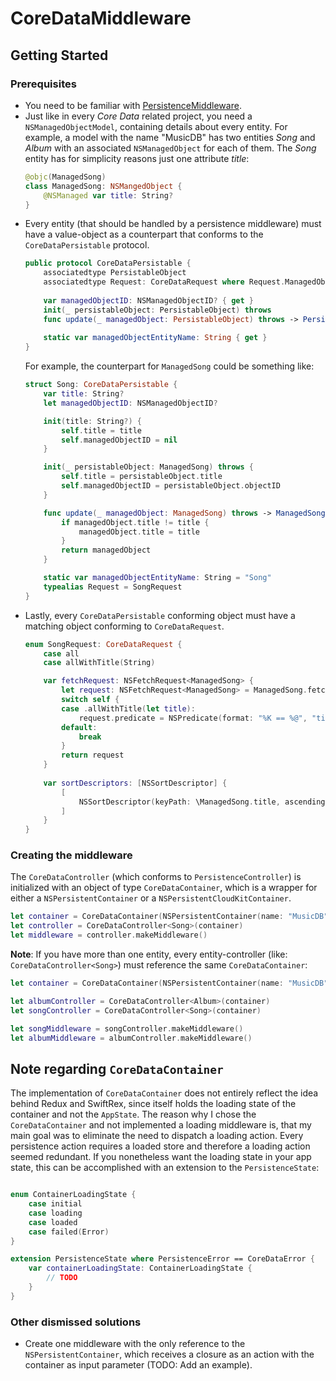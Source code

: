 #  CoreDataMiddleware

## Getting Started

### Prerequisites

- You need to be familiar with [PersistenceMiddleware](../PersistenceMiddleware/README.md).
- Just like in every *Core Data* related project, you need a `NSManagedObjectModel`, containing details about every entity. 
    For example, a model with the name "MusicDB" has two entities *Song* and *Album* with an associated `NSManagedObject` for each of them. The *Song* entity 
    has for simplicity reasons just one attribute *title*:
    ```swift 
    @objc(ManagedSong)
    class ManagedSong: NSMangedObject {
        @NSManaged var title: String?
    }
    ```
- Every entity (that should be handled by a persistence middleware) must have a value-object as a counterpart that conforms to the `CoreDataPersistable` protocol.
    ```swift
    public protocol CoreDataPersistable {
        associatedtype PersistableObject
        associatedtype Request: CoreDataRequest where Request.ManagedObject == PersistableObject
        
        var managedObjectID: NSManagedObjectID? { get }
        init(_ persistableObject: PersistableObject) throws
        func update(_ managedObject: PersistableObject) throws -> PersistableObject
        
        static var managedObjectEntityName: String { get }
    }
    ```
    For example, the counterpart for `ManagedSong` could be something like:
    ```swift
    struct Song: CoreDataPersistable {
        var title: String?
        let managedObjectID: NSManagedObjectID?

        init(title: String?) {
            self.title = title
            self.managedObjectID = nil
        }

        init(_ persistableObject: ManagedSong) throws {
            self.title = persistableObject.title
            self.managedObjectID = persistableObject.objectID
        }

        func update(_ managedObject: ManagedSong) throws -> ManagedSong {
            if managedObject.title != title {
                managedObject.title = title
            }
            return managedObject
        }

        static var managedObjectEntityName: String = "Song"
        typealias Request = SongRequest
    }
    ```
- Lastly, every `CoreDataPersistable` conforming object must have a matching object conforming to `CoreDataRequest`.
    ```swift
    enum SongRequest: CoreDataRequest {
        case all
        case allWithTitle(String)

        var fetchRequest: NSFetchRequest<ManagedSong> {
            let request: NSFetchRequest<ManagedSong> = ManagedSong.fetchRequest()
            switch self {
            case .allWithTitle(let title):
                request.predicate = NSPredicate(format: "%K == %@", "title", title)
            default:
                break
            }
            return request
        }
        
        var sortDescriptors: [NSSortDescriptor] {
            [
                NSSortDescriptor(keyPath: \ManagedSong.title, ascending: true)
            ]
        }
    }
    ```

### Creating the middleware

The `CoreDataController` (which conforms to `PersistenceController`) is initialized with an object of type `CoreDataContainer`, which 
is a wrapper for either a `NSPersistentContainer` or a `NSPersistentCloudKitContainer`.
```swift
let container = CoreDataContainer(NSPersistentContainer(name: "MusicDB"))
let controller = CoreDataController<Song>(container)
let middleware = controller.makeMiddleware()
```

**Note**: If you have more than one entity, every entity-controller (like: `CoreDataController<Song>`) must reference the same `CoreDataContainer`: 

```swift
let container = CoreDataContainer(NSPersistentContainer(name: "MusicDB"))

let albumController = CoreDataController<Album>(container)
let songController = CoreDataController<Song>(container)

let songMiddleware = songController.makeMiddleware()
let albumMiddleware = albumController.makeMiddleware()
```

## Note regarding `CoreDataContainer`
The implementation of `CoreDataContainer` does not entirely reflect the idea behind Redux and SwiftRex, since itself holds the loading state of the container and not the `AppState`. The reason why I chose the `CoreDataContainer` and not implemented a loading middleware is, that my main goal was to eliminate the need to dispatch a loading action. Every persistence action requires a loaded store and therefore a loading action seemed redundant. If you nonetheless want the loading state in your app state, this can be accomplished with an extension to the `PersistenceState`:
```swift

enum ContainerLoadingState {
    case initial
    case loading
    case loaded
    case failed(Error)
}

extension PersistenceState where PersistenceError == CoreDataError {
    var containerLoadingState: ContainerLoadingState {
        // TODO
    }
}
```

### Other dismissed solutions

- Create one middleware with the only reference to the `NSPersistentContainer`, which receives a closure as an 
    action with the container as input parameter (TODO: Add an example).
